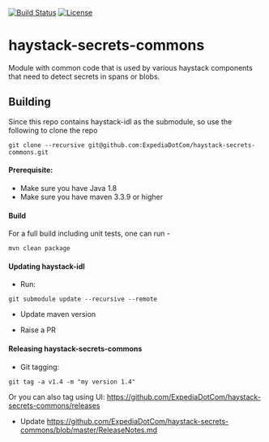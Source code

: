 [![Build Status](https://travis-ci.org/ExpediaDotCom/haystack-secrets-commons.svg?branch=master)](https://travis-ci.org/ExpediaDotCom/haystack-secrets-commons)
[![License](https://img.shields.io/badge/license-Apache%20License%202.0-blue.svg)](https://github.com/ExpediaDotCom/haystack/blob/master/LICENSE)


# haystack-secrets-commons
Module with common code that is used by various haystack components that need to detect secrets in spans or blobs.

## Building

Since this repo contains haystack-idl as the submodule, so use the following to clone the repo

```git clone --recursive git@github.com:ExpediaDotCom/haystack-secrets-commons.git```

#### Prerequisite: 

* Make sure you have Java 1.8
* Make sure you have maven 3.3.9 or higher


#### Build

For a full build including unit tests, one can run -

```
mvn clean package
```

#### Updating haystack-idl

* Run:

```git submodule update --recursive --remote```

* Update maven version

* Raise a PR

#### Releasing haystack-secrets-commons

* Git tagging: 

```git tag -a v1.4 -m "my version 1.4"```

Or you can also tag using UI: https://github.com/ExpediaDotCom/haystack-secrets-commons/releases

* Update https://github.com/ExpediaDotCom/haystack-secrets-commons/blob/master/ReleaseNotes.md
